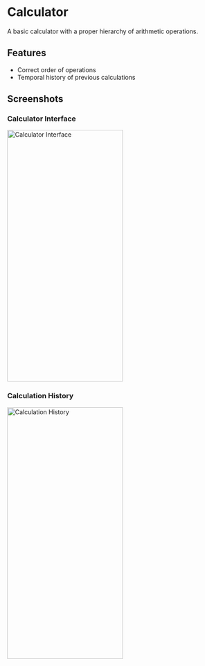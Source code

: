 # Calculator

A basic calculator with a proper hierarchy of arithmetic operations.

## Features

- Correct order of operations
- Temporal history of previous calculations

## Screenshots

### Calculator Interface
<img src="https://i.postimg.cc/k4NNzSZg/Screenshot-20240712-103516.png" width="267" height="580" alt="Calculator Interface">

### Calculation History
<img src="https://i.postimg.cc/g28TmgxY/Screenshot-20240712-103813.png" width="267" height="580" alt="Calculation History">
